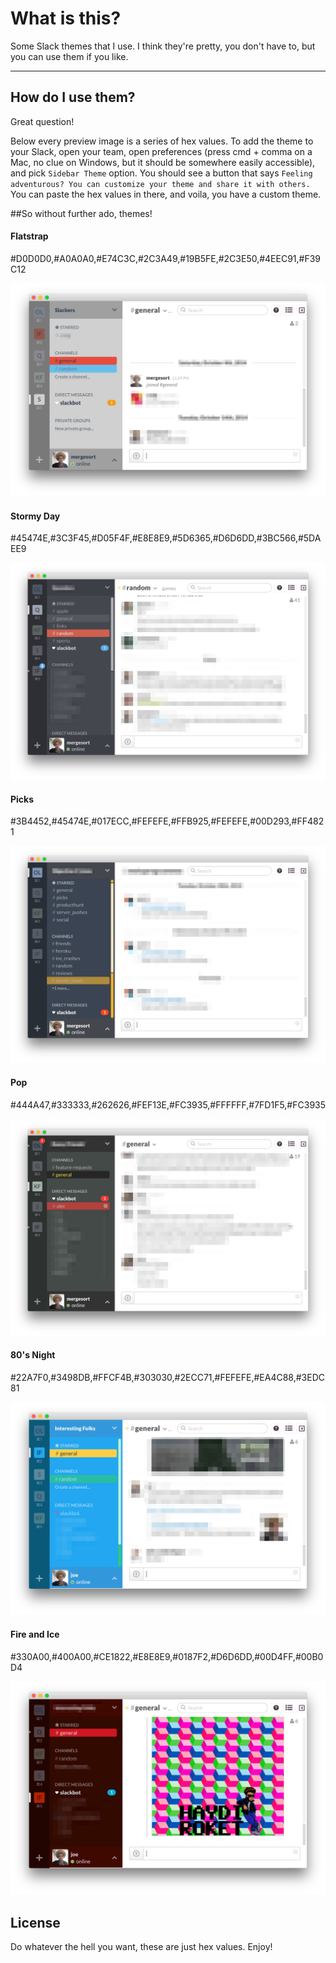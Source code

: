 # What is this?

Some Slack themes that I use. I think they're pretty, you don't have to, but you can use them if you like.

----

## How do I use them?

Great question!

Below every preview image is a series of hex values. To add the theme to your Slack, open your team, open preferences (press cmd + comma on a Mac, no clue on Windows, but it should be somewhere easily accessible), and pick `Sidebar Theme` option. You should see a button that says `Feeling adventurous? You can customize your theme and share it with others.` You can paste the hex values in there, and voila, you have a custom theme.

##So without further ado, themes!
 
 
#### Flatstrap
 #D0D0D0,#A0A0A0,#E74C3C,#2C3A49,#19B5FE,#2C3E50,#4EEC91,#F39C12

![Flatstrap](https://github.com/mergesort/slack-themes/blob/master/Previews/Flatstrap.png)


#### Stormy Day
 #45474E,#3C3F45,#D05F4F,#E8E8E9,#5D6365,#D6D6DD,#3BC566,#5DAEE9

![Stormy Day](https://github.com/mergesort/slack-themes/blob/master/Previews/Stormy%20Day.png)


#### Picks
 #3B4452,#45474E,#017ECC,#FEFEFE,#FFB925,#FEFEFE,#00D293,#FF4821
 
![Picks](https://github.com/mergesort/slack-themes/blob/master/Previews/Picks.png)


#### Pop
 #444A47,#333333,#262626,#FEF13E,#FC3935,#FFFFFF,#7FD1F5,#FC3935

![Pop](https://github.com/mergesort/slack-themes/blob/master/Previews/Pop.png)


#### 80's Night
 #22A7F0,#3498DB,#FFCF4B,#303030,#2ECC71,#FEFEFE,#EA4C88,#3EDC81

![80's Night](https://github.com/mergesort/slack-themes/blob/master/Previews/80s%20Night.png)


#### Fire and Ice
 #330A00,#400A00,#CE1822,#E8E8E9,#0187F2,#D6D6DD,#00D4FF,#00B0D4

![Fire and Ice](https://github.com/mergesort/slack-themes/blob/master/Previews/Fire%20and%20Ice.png)


## License

Do whatever the hell you want, these are just hex values. Enjoy!
